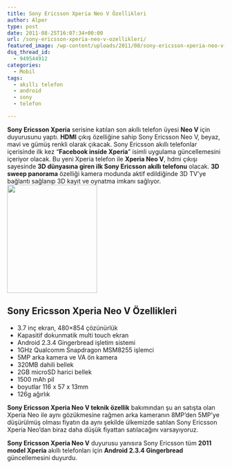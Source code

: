 ```yaml
---
title: Sony Ericsson Xperia Neo V Özellikleri
author: Alper
type: post
date: 2011-08-25T16:07:34+00:00
url: /sony-ericsson-xperia-neo-v-ozellikleri/
featured_image: /wp-content/uploads/2011/08/sony-ericsson-xperia-neo-v-100x100.jpg
dsq_thread_id:
  - 949544912
categories:
  - Mobil
tags:
  - akıllı telefon
  - android
  - sony
  - telefon

---
```

**Sony Ericsson Xperia** serisine katılan son akıllı telefon üyesi **Neo V** için duyurusunu yaptı. **HDMI** çıkış özelliğine sahip Sony Ericsson Neo V, beyaz, mavi ve gümüş renkli olarak çıkacak. Sony Ericsson akıllı telefonlar içerisinde ilk kez &#8220;**Facebook inside Xperia**&#8221; isimli uygulama güncellemesini içeriyor olacak. Bu yeni Xperia telefon ile **Xperia Neo V**, hdmi çıkışı sayesinde **3D dünyasına giren ilk Sony Ericsson akıllı telefonu** olacak. **3D sweep panorama** özelliği kamera modunda aktif edildiğinde 3D TV&#8217;ye bağlantı sağlanıp 3D kayıt ve oynatma imkanı sağlıyor.<img class="alignright size-full wp-image-6549" title="sony-ericsson-xperia-neo-v" src="https://www.murekkep.org/wp-content/uploads/2011/08/sony-ericsson-xperia-neo-v.jpg" alt="" width="208" height="250" />

## Sony Ericsson Xperia Neo V Özellikleri

  * 3.7 inç ekran, 480×854 çözünürlük
  * Kapasitif dokunmatik multi touch ekran
  * Android 2.3.4 Gingerbread işletim sistemi
  * 1GHz Qualcomm Snapdragon MSM8255 işlemci
  * 5MP arka kamera ve VA ön kamera
  * 320MB dahili bellek
  * 2GB microSD harici bellek
  * 1500 mAh pil
  * boyutlar 116 x 57 x 13mm
  * 126g ağırlık

**Sony Ericsson Xperia Neo V teknik özellik** bakımından şu an satışta olan Xperia Neo ile aynı gözükmesine rağmen arka kameranın 8MP&#8217;den 5MP&#8217;ye düşürülmüş olması fiyatın da aynı şekilde ülkemizde satılan Sony Ericsson Xperia Neo&#8217;dan biraz daha düşük fiyattan satılacağını varsayıyoruz.

**Sony Ericsson Xperia Neo V** duyurusu yanısıra Sony Ericsson tüm **2011 model Xperia** akıllı telefonları için **Android 2.3.4 Gingerbread** güncellemesini duyurdu.